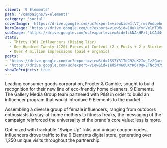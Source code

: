 ```yaml
---
client: '9 Elements'
path: '/campaigns/9-elements'
category: 'social'
coverImage: 'https://drive.google.com/uc?export=view&id=1lV7jrwzVndbehqTEyBwsajc-Pg14Fekt'
heroImage: 'https://drive.google.com/uc?export=view&id=1HukkYxnVelnTDMdI2WYk2R_k07lyZnqz'
subImage: 'https://drive.google.com/uc?export=view&id=1ckNAsHPztjLCAd4sJg1418cdwXX9mof_'
stats:
  - Thirty (30) Influencers (Rising Tier)
  - One Hundred Twenty (120) Pieces of Content (2 x Posts + 2 x Stories w/ Swipe Up)
  - Over 4 million impressions (paid + organic)
posts:
- 'https://drive.google.com/uc?export=view&id=1SS7YR1TdC92uK2Iw_Iz2Garxo8888sPY'
- 'https://drive.google.com/uc?export=view&id=1ed54W60UXYK6Y0gNETNo3M79Wb0hjxBq'
showInProjects: true
---
```

  
Leading consumer goods corporation, Procter & Gamble, sought to build recognition for their new line of eco-friendly home cleaners, 9 Elements. The Gallery Media Group team partnered with P&G in order to build an influencer program that would introduce 9 Elements to the market.

Assembling a diverse group of female influencers, ranging from outdoors enthusiasts to stay-at-home mothers to fitness freaks, the messaging of the campaign reinforced the universality of the brand's core value: less is more.

Optimized with trackable "Swipe Up" links and unique coupon codes, influencers drove traffic to the 9 Elements digital store, generating over 1,250 unique visits throughout the partnership.